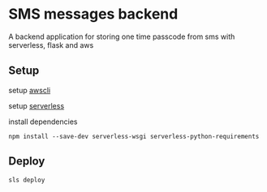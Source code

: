 # SMS messages backend
A backend application for storing one time passcode from sms with serverless, flask and aws

## Setup
setup [awscli](https://docs.aws.amazon.com/cli/latest/userguide/install-cliv2.html)

setup [serverless](https://www.serverless.com/framework/docs/providers/aws/guide/installation/)

install dependencies

`npm install --save-dev serverless-wsgi serverless-python-requirements`

## Deploy
`sls deploy`
